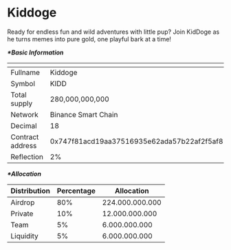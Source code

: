 # Kiddoge

Ready for endless fun and wild adventures with little pup? Join KidDoge as he turns memes into pure gold, one playful bark at a time!

_**\*Basic Information**_

<table data-header-hidden><thead><tr><th width="222"></th><th></th></tr></thead><tbody><tr><td>Fullname</td><td>Kiddoge</td></tr><tr><td>Symbol</td><td>KIDD</td></tr><tr><td>Total supply</td><td>280,000,000,000</td></tr><tr><td>Network</td><td>Binance Smart Chain</td></tr><tr><td>Decimal</td><td>18</td></tr><tr><td>Contract address</td><td>0x747f81acd19aa37516935e62ada57b22af2f5af8</td></tr><tr><td>Reflection</td><td>2%</td></tr></tbody></table>

_**\*Allocation**_

| Distribution | Percentage | Allocation      |
| ------------ | ---------- | --------------- |
| Airdrop      | 80%        | 224.000.000.000 |
| Private      | 10%        | 12.000.000.000  |
| Team         | 5%         | 6.000.000.000   |
| Liquidity    | 5%         | 6.000.000.000   |
